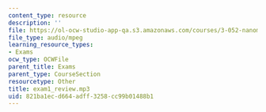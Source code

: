 ```yaml
---
content_type: resource
description: ''
file: https://ol-ocw-studio-app-qa.s3.amazonaws.com/courses/3-052-nanomechanics-of-materials-and-biomaterials-spring-2007/821ba1ecd664adff3258cc99b01488b1_exam1_review.mp3
file_type: audio/mpeg
learning_resource_types:
- Exams
ocw_type: OCWFile
parent_title: Exams
parent_type: CourseSection
resourcetype: Other
title: exam1_review.mp3
uid: 821ba1ec-d664-adff-3258-cc99b01488b1
---
```

